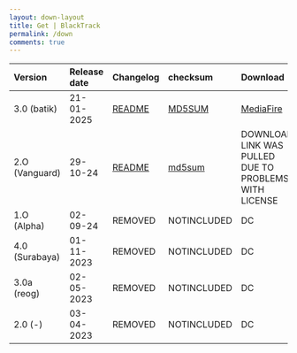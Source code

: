 ```yaml
---
layout: down-layout
title: Get | BlackTrack
permalink: /down
comments: true
---
```



| Version | Release date | Changelog | checksum | Download |
|  :---        |      :---      | :---          |:---          | :---          |
| 3.0 (batik)       | 21-01-2025 | [README](/blog/blacktrack-3.0-batik-release)| [MD5SUM](https://gitlab.com/blacktracksec/documentation/archives/-/raw/main/checksum/blacktrack-3.0/md5sum.txt) | [MediaFire](https://www.mediafire.com/file/g891y3pag0p6zbc/blacktrack-batik-3.0-rc1-amd64.iso/file) |
| 2.O (Vanguard) | 29-10-24 | [README](/blog/blacktrack-2.0-release) |[md5sum](https://gitlab.com/blacktracksec/documentation/archives/-/blob/main/checksum/sha512sum.txt) | DOWNLOAD LINK WAS PULLED DUE TO PROBLEMS WITH LICENSE |
| 1.O (Alpha) | 02-09-24 | REMOVED | NOTINCLUDED | DC |
| 4.0 (Surabaya)       | 01-11-2023 | REMOVED | NOTINCLUDED | DC |
| 3.0a (reog)       | 02-05-2023 | REMOVED | NOTINCLUDED | DC |
| 2.0 (-)	| 03-04-2023 | REMOVED | NOTINCLUDED | DC |
